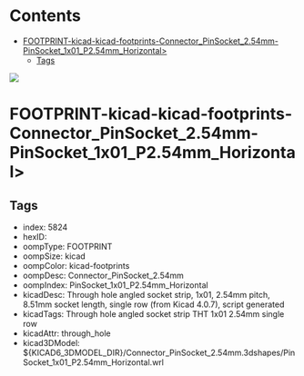



Contents
========

* [FOOTPRINT-kicad-kicad-footprints-Connector_PinSocket_2.54mm-PinSocket_1x01_P2.54mm_Horizontal>](#footprint-kicad-kicad-footprints-connector_pinsocket_254mm-pinsocket_1x01_p254mm_horizontal)
	* [Tags](#tags)
  
![][im]
# FOOTPRINT-kicad-kicad-footprints-Connector_PinSocket_2.54mm-PinSocket_1x01_P2.54mm_Horizontal>

## Tags

- index: 5824
- hexID: 
- oompType: FOOTPRINT
- oompSize: kicad
- oompColor: kicad-footprints
- oompDesc: Connector_PinSocket_2.54mm
- oompIndex: PinSocket_1x01_P2.54mm_Horizontal
- kicadDesc: Through hole angled socket strip, 1x01, 2.54mm pitch, 8.51mm socket length, single row (from Kicad 4.0.7), script generated
- kicadTags: Through hole angled socket strip THT 1x01 2.54mm single row
- kicadAttr: through_hole
- kicad3DModel: ${KICAD6_3DMODEL_DIR}/Connector_PinSocket_2.54mm.3dshapes/PinSocket_1x01_P2.54mm_Horizontal.wrl



[im]: image.png
